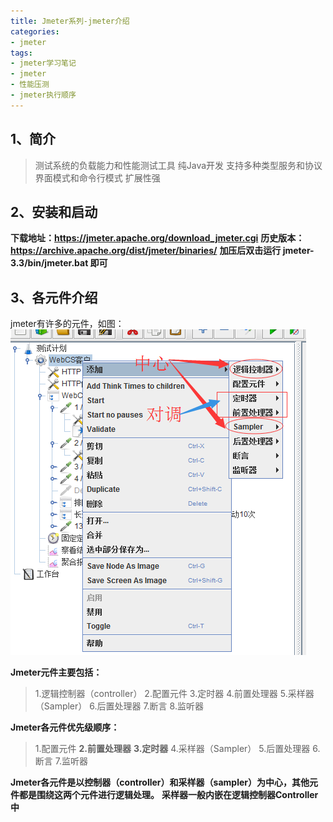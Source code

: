 ```yaml
---
title: Jmeter系列-jmeter介绍
categories: 
- jmeter
tags: 
- jmeter学习笔记
- jmeter
- 性能压测
- jmeter执行顺序
---
```


## 1、简介
> 测试系统的负载能力和性能测试工具
> 纯Java开发
> 支持多种类型服务和协议
> 界面模式和命令行模式
> 扩展性强

## 2、安装和启动
**下载地址：https://jmeter.apache.org/download_jmeter.cgi**
**历史版本：https://archive.apache.org/dist/jmeter/binaries/**
**加压后双击运行 jmeter-3.3/bin/jmeter.bat 即可**

## 3、各元件介绍
jmeter有许多的元件，如图：
![](/assets/jmeter1.png)

**Jmeter元件主要包括：**
> 1.逻辑控制器（controller）
> 2.配置元件
> 3.定时器
> 4.前置处理器
> 5.采样器（Sampler）
> 6.后置处理器
> 7.断言
> 8.监听器

**Jmeter各元件优先级顺序：**
> 1.配置元件
> **2.前置处理器**
> **3.定时器**
> 4.采样器（Sampler）
> 5.后置处理器
> 6.断言
> 7.监听器

**Jmeter各元件是以控制器（controller）和采样器（sampler）为中心，其他元件都是围绕这两个元件进行逻辑处理。**
**采样器一般内嵌在逻辑控制器Controller中**


